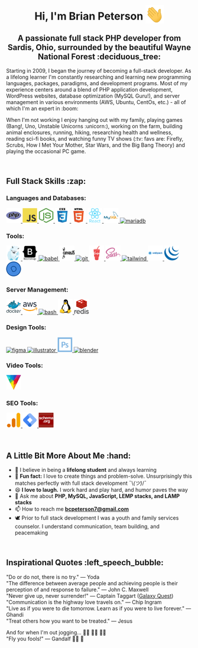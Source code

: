 <h1 align="center">Hi, I'm Brian Peterson <img width="50" height="50" style="margin-bottom: -10px;" src="https://github.com/bcpeterson7/bcpeterson7/blob/main/images/wave.gif" alt="animated hand waving" /></h1>

<h2 align="center">A passionate full stack PHP developer from Sardis, Ohio, surrounded by the beautiful Wayne National Forest :deciduous_tree:</h2>

<p align="left">Starting in 2009, I began the journey of becoming a full-stack developer. As a lifelong learner I'm constantly researching and learning new programming languages, packages, paradigms, and development programs. Most of my experience centers around a blend of PHP application development, WordPress websites, database optimization (MySQL Guru!), and server management in various environments (AWS, Ubuntu, CentOs, etc.) - all of which I'm an expert in :boom:</p>
<p align="left">When I'm not working I enjoy hanging out with my family, playing games (Bang!, Uno, Unstable Unicorns :unicorn:), working on the farm, building animal enclosures, running, hiking, researching health and wellness, reading sci-fi books, and watching funny TV shows (:tv: favs are: Firefly, Scrubs, How I Met Your Mother, Star Wars, and the Big Bang Theory) and playing the occasional PC game.</p>

&nbsp;

<h2>Full Stack Skills :zap:</h2>

<h3 align="left">Languages and Databases:</h3>
<p align="left">
  <a href="https://www.php.net" target="_blank" rel="noreferrer"> <img src="https://raw.githubusercontent.com/devicons/devicon/master/icons/php/php-original.svg" alt="php" width="40" height="40"/> </a>
  <a href="https://developer.mozilla.org/en-US/docs/Web/JavaScript" target="_blank" rel="noreferrer"> <img src="https://raw.githubusercontent.com/devicons/devicon/master/icons/javascript/javascript-original.svg" alt="javascript" width="40" height="40"/> </a>
  <a href="https://nodejs.dev/en/" target="_blank" rel="noreferrer"> <img src="https://github.com/bcpeterson7/bcpeterson7/blob/main/images/js-green.svg" alt="Node.js" width="40" height="40"/> </a>
  <a href="https://www.w3schools.com/css/" target="_blank" rel="noreferrer"> <img src="https://raw.githubusercontent.com/devicons/devicon/master/icons/css3/css3-original-wordmark.svg" alt="css3" width="40" height="40"/> </a>
  <a href="https://www.w3.org/html/" target="_blank" rel="noreferrer"> <img src="https://raw.githubusercontent.com/devicons/devicon/master/icons/html5/html5-original-wordmark.svg" alt="html5" width="40" height="40"/> </a> 
  <a href="https://reactjs.org/" target="_blank" rel="noreferrer"> <img src="https://raw.githubusercontent.com/devicons/devicon/master/icons/react/react-original-wordmark.svg" alt="react" width="40" height="40"/> </a>
  <a href="https://www.mysql.com/" target="_blank" rel="noreferrer"> <img src="https://raw.githubusercontent.com/devicons/devicon/master/icons/mysql/mysql-original-wordmark.svg" alt="mysql" width="40" height="40"/> </a>  
  <a href="https://mariadb.org/" target="_blank" rel="noreferrer"> <img src="https://www.vectorlogo.zone/logos/mariadb/mariadb-icon.svg" alt="mariadb" width="40" height="40"/> </a>
</p>

<h3 align="left">Tools:</h3>
<p align="left">  
  <a href="https://get.foundation/" target="_blank" rel="noreferrer"> <img src="https://github.com/devicons/devicon/blob/master/icons/foundation/foundation-original.svg" alt="bootstrap" width="40" height="40"/> </a>  
  <a href="https://getbootstrap.com" target="_blank" rel="noreferrer"> <img src="https://raw.githubusercontent.com/devicons/devicon/master/icons/bootstrap/bootstrap-plain-wordmark.svg" alt="bootstrap" width="40" height="40"/> </a> 
  <a href="https://babeljs.io/" target="_blank" rel="noreferrer"> <img src="https://www.vectorlogo.zone/logos/babeljs/babeljs-icon.svg" alt="babel" width="40" height="40"/> </a>
  <a href="https://canvasjs.com" target="_blank" rel="noreferrer"> <img src="https://raw.githubusercontent.com/Hardik0307/Hardik0307/master/assets/canvasjs-charts.svg" alt="canvasjs" width="40" height="40"/> </a>    
  <a href="https://git-scm.com/" target="_blank" rel="noreferrer"> <img src="https://www.vectorlogo.zone/logos/git-scm/git-scm-icon.svg" alt="git" width="40" height="40"/> </a>   <a href="https://gulpjs.com" target="_blank" rel="noreferrer"> <img src="https://raw.githubusercontent.com/devicons/devicon/master/icons/gulp/gulp-plain.svg" alt="gulp" width="40" height="40"/> </a>
  <a href="https://sass-lang.com" target="_blank" rel="noreferrer"> <img src="https://raw.githubusercontent.com/devicons/devicon/master/icons/sass/sass-original.svg" alt="sass" width="40" height="40"/> </a>  
  <a href="https://tailwindcss.com/" target="_blank" rel="noreferrer"> <img src="https://www.vectorlogo.zone/logos/tailwindcss/tailwindcss-icon.svg" alt="tailwind" width="40" height="40"/> </a> 
  <a href="https://webpack.js.org" target="_blank" rel="noreferrer"> <img src="https://raw.githubusercontent.com/devicons/devicon/d00d0969292a6569d45b06d3f350f463a0107b0d/icons/webpack/webpack-original-wordmark.svg" alt="webpack" width="40" height="40"/> </a> 
  <a href="https://jquery.com/" target="_blank" rel="noreferrer"> <img src="https://github.com/bcpeterson7/bcpeterson7/blob/main/images/jquery-logo.png" alt="jQuery" width="40" height="40"/> </a>
  <a href="https://datatables.net/" target="_blank" rel="noreferrer"> <img src="https://github.com/bcpeterson7/bcpeterson7/blob/main/images/datatables.png" alt="DataTables" width="40" height="40"/> </a> 
</p>

<h3 align="left">Server Management:</h3>
<p align="left"> 
  <a href="https://www.docker.com/" target="_blank" rel="noreferrer"> <img src="https://raw.githubusercontent.com/devicons/devicon/master/icons/docker/docker-original-wordmark.svg" alt="docker" width="40" height="40"/> </a> 
  <a href="https://aws.amazon.com" target="_blank" rel="noreferrer"> <img src="https://raw.githubusercontent.com/devicons/devicon/master/icons/amazonwebservices/amazonwebservices-original-wordmark.svg" alt="aws" width="40" height="40"/> </a>
  <a href="https://www.gnu.org/software/bash/" target="_blank" rel="noreferrer"> <img src="https://www.vectorlogo.zone/logos/gnu_bash/gnu_bash-icon.svg" alt="bash" width="40" height="40"/> </a>
  <a href="https://www.linux.org/" target="_blank" rel="noreferrer"> <img src="https://raw.githubusercontent.com/devicons/devicon/master/icons/linux/linux-original.svg" alt="linux" width="40" height="40"/> </a>  
  <a href="https://redis.io" target="_blank" rel="noreferrer"> <img src="https://raw.githubusercontent.com/devicons/devicon/master/icons/redis/redis-original-wordmark.svg" alt="redis" width="40" height="40"/> </a> 
</p>

<h3 align="left">Design Tools:</h3>
<p align="left"> 
  <a href="https://www.figma.com/" target="_blank" rel="noreferrer"> <img src="https://www.vectorlogo.zone/logos/figma/figma-icon.svg" alt="figma" width="40" height="40"/> </a>
  <a href="https://www.adobe.com/in/products/illustrator.html" target="_blank" rel="noreferrer"> <img src="https://www.vectorlogo.zone/logos/adobe_illustrator/adobe_illustrator-icon.svg" alt="illustrator" width="40" height="40"/> </a> 
  <a href="https://www.photoshop.com/en" target="_blank" rel="noreferrer"> <img src="https://raw.githubusercontent.com/devicons/devicon/master/icons/photoshop/photoshop-line.svg" alt="photoshop" width="40" height="40"/> </a> 
  <a href="https://www.blender.org/" target="_blank" rel="noreferrer"> <img src="https://download.blender.org/branding/community/blender_community_badge_white.svg" alt="blender" width="40" height="40"/> </a> 
</p>

<h3 align="left">Video Tools:</h3>
<p align="left"> 
  <a href="https://fxhome.com" target="_blank" rel="noreferrer"> <img src="https://github.com/bcpeterson7/bcpeterson7/blob/main/images/hitfilm.png" alt="Hitfilm" width="40" height="40"/> </a>
</p>

<h3 align="left">SEO Tools:</h3>
<p align="left">  
  <a href="https://analytics.withgoogle.com/" target="_blank" rel="noreferrer"> <img src="https://github.com/bcpeterson7/bcpeterson7/blob/main/images/google-analytics.png?" alt="Google Analytics" width="40" height="40"/> </a> 
  <a href="https://marketingplatform.google.com/about/tag-manager/" target="_blank" rel="noreferrer"> <img src="https://raw.githubusercontent.com/bcpeterson7/bcpeterson7/6cd5c01dadcf302d53bc86fa1d3aa85114ee27cc/images/google_tag_manager.svg" alt="Google Tag Manager" width="40" height="40"/> </a>  
  <a href="[https://marketingplatform.google.com/about/tag-manager/](https://schema.org/)" target="_blank" rel="noreferrer"> <img src="https://raw.githubusercontent.com/bcpeterson7/bcpeterson7/main/images/structured-data.ico" alt="Structured Data - Schema.org" width="40" height="40"/> </a> 

&nbsp;

<h2 align="left">A Little Bit More About Me :hand:</h2>

- 🤔 I believe in being a **lifelong student** and always learning
- 🎉 **Fun fact:** I love to create things and problem-solve. Unsurprisingly this matches perfectly with full stack development ¯\\_(ツ)_/¯
- :laughing: **I love to laugh.** I work hard and play hard, and humor paves the way
- 💬 Ask me about **PHP, MySQL, JavaScript, LEMP stacks, and LAMP stacks**
- 📫 How to reach me **bcpeterson7@gmail.com**
- :dove: Prior to full stack development I was a youth and family services counselor. I understand communication, team building, and peacemaking


&nbsp;

<h2 align="left">Inspirational Quotes :left_speech_bubble:</h2>

"Do or do not, there is no try." ― Yoda   
"The difference between average people and achieving people is their perception of and response to failure." ― John C. Maxwell   
"Never give up, never surrender!" ―  Captain Taggart (<u>Galaxy Quest</u>)   
"Communication is the highway love travels on." ― Chip Ingram   
"Live as if you were to die tomorrow. Learn as if you were to live forever." ― Ghandi   
"Treat others how you want to be treated." ― Jesus

And for when I'm out jogging... :running_man: :running_man: :running_man:   
"Fly you fools!" ― Gandalf :mage_man:  :rofl:

&nbsp;


